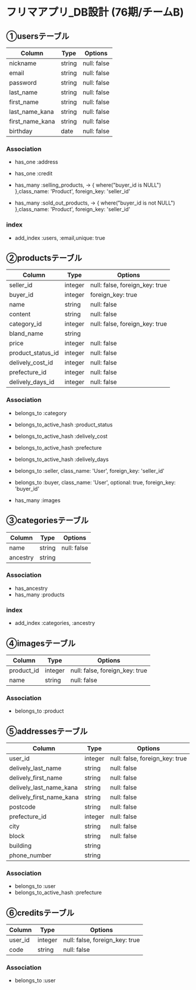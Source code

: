 # フリマアプリ_DB設計 (76期/チームB) 


## ①usersテーブル
|Column|Type|Options|
|------|----|-------|
|nickname|string|null: false|
|email|string|null: false|
|password|string|null: false|
|last_name|string|null: false|
|first_name|string|null: false|
|last_name_kana|string|null: false|
|first_name_kana|string|null: false|
|birthday|date|null: false|

### Association
- has_one :address
- has_one :credit

- has_many :selling_products, -> { where("buyer_id is NULL") },class_name: 'Product', foreign_key: 'seller_id'
- has_many :sold_out_products, -> { where("buyer_id is not NULL") },class_name: 'Product', foreign_key: 'seller_id'


### index
- add_index :users, :email,unique: true

## ②productsテーブル
|Column|Type|Options|
|------|----|-------|
|seller_id|integer|null: false, foreign_key: true|
|buyer_id|integer|foreign_key: true|
|name|string|null: false|
|content|string|null: false|
|category_id|integer|null: false, foreign_key: true|
|bland_name|string||
|price|integer|null: false|
|product_status_id|integer|null: false|
|delively_cost_id|integer|null: false|
|prefecture_id|integer|null: false|
|delively_days_id|integer|null: false|

### Association
- belongs_to :category
- belongs_to_active_hash :product_status
- belongs_to_active_hash :delively_cost
- belongs_to_active_hash :prefecture
- belongs_to_active_hash :delively_days

- belongs_to :seller, class_name: 'User', foreign_key: 'seller_id'
- belongs_to :buyer, class_name: 'User', optional: true, foreign_key: 'buyer_id'

- has_many :images


## ③categoriesテーブル
|Column|Type|Options|
|------|----|-------|
|name|string|null: false|
|ancestry|string||

### Association
- has_ancestry
- has_many :products

### index
- add_index :categories, :ancestry

## ④imagesテーブル
|Column|Type|Options|
|------|----|-------|
|product_id|integer|null: false, foreign_key: true|
|name|string|null: false|

### Association
- belongs_to :product

## ⑤addressesテーブル
|Column|Type|Options|
|------|----|-------|
|user_id|integer|null: false, foreign_key: true|
|delively_last_name|string|null: false|
|delively_first_name|string|null: false|
|delively_last_name_kana|string|null: false|
|delively_first_name_kana|string|null: false|
|postcode|string|null: false|
|prefecture_id|integer|null: false|
|city|string|null: false|
|block|string|null: false|
|building|string||
|phone_number|string||

### Association
- belongs_to :user
- belongs_to_active_hash :prefecture

## ⑥creditsテーブル
|Column|Type|Options|
|------|----|-------|
|user_id|integer|null: false, foreign_key: true|
|code|string|null: false|

### Association
- belongs_to :user

